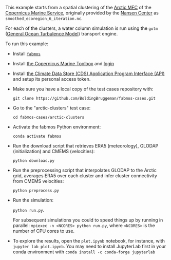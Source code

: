This example starts from a spatial clustering of the [Arctic MFC](https://marine.copernicus.eu/about/producers/arctic-mfc) of the [Copernicus Marine Service](https://marine.copernicus.eu/), originally provided by the [Nansen Center](https://nersc.no/en/) as `smoothed_ecoregion_6_iteration.nc`.

For each of the clusters, a water column simulation is run using the `gotm` ([General Ocean Turbulence Model](https://gotm.net)) transport engine.

To run this example:

* Install [`fabmos`](https://github.com/BoldingBruggeman/fabmos/wiki)
* Install [the Copernicus Marine Toolbox](https://toolbox-docs.marine.copernicus.eu/) and [login](https://toolbox-docs.marine.copernicus.eu/en/v2.0.0/usage/login-usage.html)
* Install [the Climate Data Store (CDS) Application Program Interface (API)](https://cds.climate.copernicus.eu/how-to-api) and setup its personal access token.
* Make sure you have a local copy of the test cases repository with:
  
   `git clone https://github.com/BoldingBruggeman/fabmos-cases.git`
* Go to the "arctic-clusters" test case:

  `cd fabmos-cases/arctic-clusters`
* Activate the fabmos Python environment:
  
  `conda activate fabmos`
* Run the download script that retrieves ERA5 (meteorology), GLODAP (initialization) and CMEMS (velocities):

  `python download.py`
* Run the preprocessing script that interpolates GLODAP to the Arctic grid, averages ERA5 over each cluster and infer cluster connectivity from CMEMS velocities:

  `python preprocess.py`
* Run the simulation:

   `python run.py`.

  For subsequent simulations you could to speed things up by running in parallel: `mpiexec -n <NCORES> python run.py`, where `<NCORES>` is the number of CPU cores to use.
* To explore the results, open the `plot.ipynb` notebook, for instance, with `jupyter lab plot.ipynb`. You may need to install JupyterLab first in your conda environment with `conda install -c conda-forge jupyterlab`
